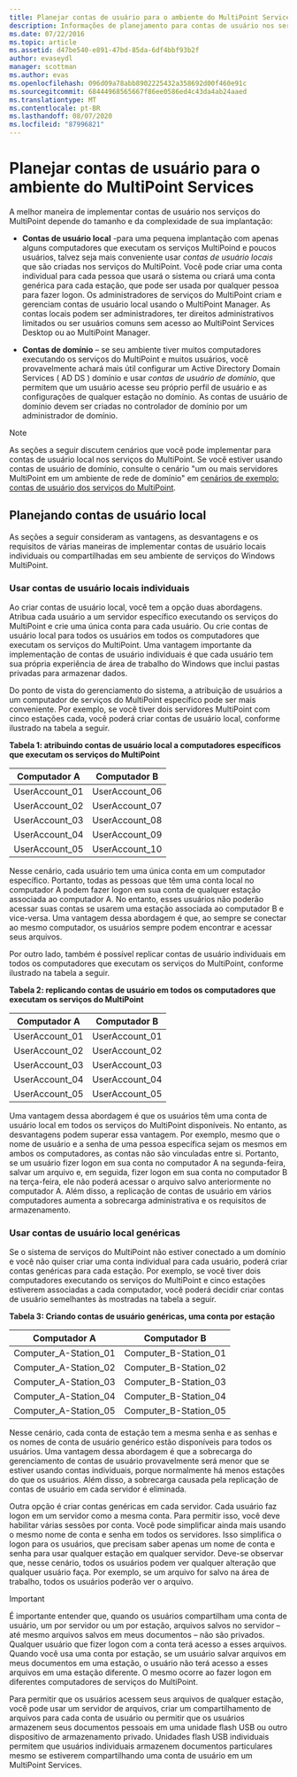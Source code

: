 ```yaml
---
title: Planejar contas de usuário para o ambiente do MultiPoint Services
description: Informações de planejamento para contas de usuário nos serviços do MultiPoint
ms.date: 07/22/2016
ms.topic: article
ms.assetid: d47be540-e891-47bd-85da-6df4bbf93b2f
author: evaseydl
manager: scottman
ms.author: evas
ms.openlocfilehash: 096d09a78abb8902225432a358692d00f460e91c
ms.sourcegitcommit: 68444968565667f86ee0586ed4c43da4ab24aaed
ms.translationtype: MT
ms.contentlocale: pt-BR
ms.lasthandoff: 08/07/2020
ms.locfileid: "87996821"
---
```

# <a name="plan-user-accounts-for-your-multipoint-services-environment"></a>Planejar contas de usuário para o ambiente do MultiPoint Services
A melhor maneira de implementar contas de usuário nos serviços do MultiPoint depende do tamanho e da complexidade de sua implantação:

-   **Contas de usuário local** -para uma pequena implantação com apenas alguns computadores que executam os serviços MultiPoind e poucos usuários, talvez seja mais conveniente usar *contas de usuário locais* que são criadas nos serviços do MultiPoint. Você pode criar uma conta individual para cada pessoa que usará o sistema ou criará uma conta genérica para cada estação, que pode ser usada por qualquer pessoa para fazer logon. Os administradores de serviços do MultiPoint criam e gerenciam contas de usuário local usando o MultiPoint Manager. As contas locais podem ser administradores, ter direitos administrativos limitados ou ser usuários comuns sem acesso ao MultiPoint Services Desktop ou ao MultiPoint Manager.

-   **Contas de domínio** – se seu ambiente tiver muitos computadores executando os serviços do MultiPoint e muitos usuários, você provavelmente achará mais útil configurar um Active Directory Domain Services \( AD DS \) domínio e usar *contas de usuário de domínio*, que permitem que um usuário acesse seu próprio perfil de usuário e as configurações de qualquer estação no domínio. As contas de usuário de domínio devem ser criadas no controlador de domínio por um administrador de domínio.

> [!NOTE]
> As seções a seguir discutem cenários que você pode implementar para contas de usuário local nos serviços do MultiPoint. Se você estiver usando contas de usuário de domínio, consulte o cenário "um ou mais servidores MultiPoint em um ambiente de rede de domínio" em [cenários de exemplo: contas de usuário dos serviços do MultiPoint](./multipoint-users-scenario.md).

## <a name="planning-local-user-accounts"></a>Planejando contas de usuário local
As seções a seguir consideram as vantagens, as desvantagens e os requisitos de várias maneiras de implementar contas de usuário locais individuais ou compartilhadas em seu ambiente de serviços do Windows MultiPoint.

### <a name="use-individual-local-user-accounts"></a>Usar contas de usuário locais individuais
Ao criar contas de usuário local, você tem a opção duas abordagens.  Atribua cada usuário a um servidor específico executando os serviços do MultiPoint e crie uma única conta para cada usuário. Ou crie contas de usuário local para todos os usuários em todos os computadores que executam os serviços do MultiPoint. Uma vantagem importante da implementação de contas de usuário individuais é que cada usuário tem sua própria experiência de área de trabalho do Windows que inclui pastas privadas para armazenar dados.

Do ponto de vista do gerenciamento do sistema, a atribuição de usuários a um computador de serviços do MultiPoint específico pode ser mais conveniente. Por exemplo, se você tiver dois servidores MultiPoint com cinco estações cada, você poderá criar contas de usuário local, conforme ilustrado na tabela a seguir.

**Tabela 1: atribuindo contas de usuário local a computadores específicos que executam os serviços do MultiPoint**

|Computador A|Computador B|
|--------------|--------------|
|UserAccount_01|UserAccount_06|
|UserAccount_02|UserAccount_07|
|UserAccount_03|UserAccount_08|
|UserAccount_04|UserAccount_09|
|UserAccount_05|UserAccount_10|

Nesse cenário, cada usuário tem uma única conta em um computador específico. Portanto, todas as pessoas que têm uma conta local no computador A podem fazer logon em sua conta de qualquer estação associada ao computador A. No entanto, esses usuários não poderão acessar suas contas se usarem uma estação associada ao computador B e vice-versa. Uma vantagem dessa abordagem é que, ao sempre se conectar ao mesmo computador, os usuários sempre podem encontrar e acessar seus arquivos.

Por outro lado, também é possível replicar contas de usuário individuais em todos os computadores que executam os serviços do MultiPoint, conforme ilustrado na tabela a seguir.

**Tabela 2: replicando contas de usuário em todos os computadores que executam os serviços do MultiPoint**

|Computador A|Computador B|
|--------------|--------------|
|UserAccount_01|UserAccount_01|
|UserAccount_02|UserAccount_02|
|UserAccount_03|UserAccount_03|
|UserAccount_04|UserAccount_04|
|UserAccount_05|UserAccount_05|

Uma vantagem dessa abordagem é que os usuários têm uma conta de usuário local em todos os serviços do MultiPoint disponíveis. No entanto, as desvantagens podem superar essa vantagem. Por exemplo, mesmo que o nome de usuário e a senha de uma pessoa específica sejam os mesmos em ambos os computadores, as contas não são vinculadas entre si. Portanto, se um usuário fizer logon em sua conta no computador A na segunda-feira, salvar um arquivo e, em seguida, fizer logon em sua conta no computador B na terça-feira, ele não poderá acessar o arquivo salvo anteriormente no computador A. Além disso, a replicação de contas de usuário em vários computadores aumenta a sobrecarga administrativa e os requisitos de armazenamento.

### <a name="use-generic-local-user-accounts"></a>Usar contas de usuário local genéricas
Se o sistema de serviços do MultiPoint não estiver conectado a um domínio e você não quiser criar uma conta individual para cada usuário, poderá criar contas genéricas para cada estação. Por exemplo, se você tiver dois computadores executando os serviços do MultiPoint e cinco estações estiverem associadas a cada computador, você poderá decidir criar contas de usuário semelhantes às mostradas na tabela a seguir.

**Tabela 3: Criando contas de usuário genéricas, uma conta por estação**

|Computador A|Computador B|
|--------------|--------------|
|Computer_A-Station_01|Computer_B-Station_01|
|Computer_A-Station_02|Computer_B-Station_02|
|Computer_A-Station_03|Computer_B-Station_03|
|Computer_A-Station_04|Computer_B-Station_04|
|Computer_A-Station_05|Computer_B-Station_05|

Nesse cenário, cada conta de estação tem a mesma senha e as senhas e os nomes de conta de usuário genérico estão disponíveis para todos os usuários. Uma vantagem dessa abordagem é que a sobrecarga do gerenciamento de contas de usuário provavelmente será menor que se estiver usando contas individuais, porque normalmente há menos estações do que os usuários. Além disso, a sobrecarga causada pela replicação de contas de usuário em cada servidor é eliminada.

Outra opção é criar contas genéricas em cada servidor. Cada usuário faz logon em um servidor como a mesma conta. Para permitir isso, você deve habilitar várias sessões por conta. Você pode simplificar ainda mais usando o mesmo nome de conta e senha em todos os servidores. Isso simplifica o logon para os usuários, que precisam saber apenas um nome de conta e senha para usar qualquer estação em qualquer servidor. Deve-se observar que, nesse cenário, todos os usuários podem ver qualquer alteração que qualquer usuário faça. Por exemplo, se um arquivo for salvo na área de trabalho, todos os usuários poderão ver o arquivo.

> [!IMPORTANT]
> É importante entender que, quando os usuários compartilham uma conta de usuário, um por servidor ou um por estação, arquivos salvos no servidor – até mesmo arquivos salvos em meus documentos – não são privados. Qualquer usuário que fizer logon com a conta terá acesso a esses arquivos. Quando você usa uma conta por estação, se um usuário salvar arquivos em meus documentos em uma estação, o usuário não terá acesso a esses arquivos em uma estação diferente. O mesmo ocorre ao fazer logon em diferentes computadores de serviços do MultiPoint.

Para permitir que os usuários acessem seus arquivos de qualquer estação, você pode usar um servidor de arquivos, criar um compartilhamento de arquivos para cada conta de usuário ou permitir que os usuários armazenem seus documentos pessoais em uma unidade flash USB ou outro dispositivo de armazenamento privado. Unidades flash USB individuais permitem que usuários individuais armazenem documentos particulares mesmo se estiverem compartilhando uma conta de usuário em um MultiPoint Services.
